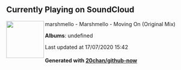 ## Currently Playing on SoundCloud

[<img align="left" width="100" src="https://i1.sndcdn.com/artworks-000221160458-yh4h1a-t120x120.jpg">](https://soundcloud.com/marshmellomusic/movingon)

marshmello - Marshmello - Moving On (Original Mix)

**Albums**: undefined

Last updated at 17/07/2020 15:42

#### Generated with [20chan/github-now](https://github.com/20chan/github-now)


<!--
**20chan/20chan** is a ✨ _special_ ✨ repository because its `README.md` (this file) appears on your GitHub profile.

Here are some ideas to get you started:

- 🔭 I’m currently working on ...
- 🌱 I’m currently learning ...
- 👯 I’m looking to collaborate on ...
- 🤔 I’m looking for help with ...
- 💬 Ask me about ...
- 📫 How to reach me: ...
- 😄 Pronouns: ...
- ⚡ Fun fact: ...
-->
